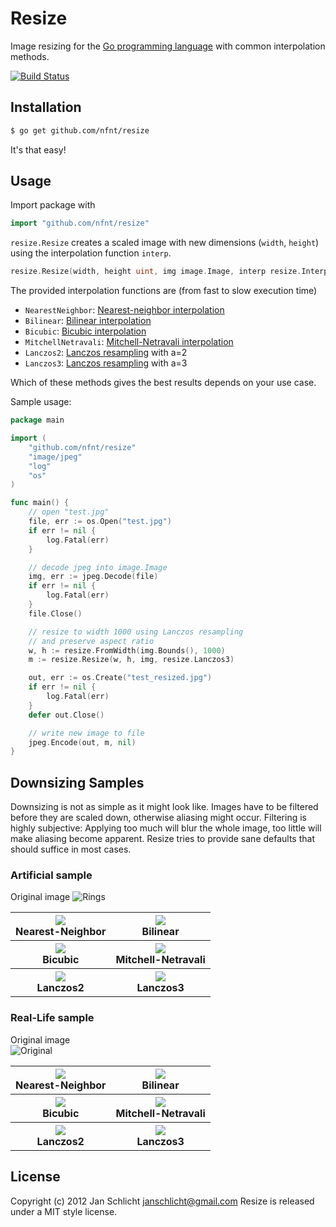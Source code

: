 Resize
======

Image resizing for the [Go programming language](http://golang.org) with common interpolation methods.

[![Build Status](https://travis-ci.org/nfnt/resize.png)](https://travis-ci.org/nfnt/resize)

Installation
------------

```bash
$ go get github.com/nfnt/resize
```

It's that easy!

Usage
-----

Import package with

```go
import "github.com/nfnt/resize"
```

`resize.Resize` creates a scaled image with new dimensions (`width`, `height`) using the interpolation function `interp`.

```go
resize.Resize(width, height uint, img image.Image, interp resize.InterpolationFunction) image.Image
```

The provided interpolation functions are (from fast to slow execution time)

- `NearestNeighbor`: [Nearest-neighbor interpolation](http://en.wikipedia.org/wiki/Nearest-neighbor_interpolation)
- `Bilinear`: [Bilinear interpolation](http://en.wikipedia.org/wiki/Bilinear_interpolation)
- `Bicubic`: [Bicubic interpolation](http://en.wikipedia.org/wiki/Bicubic_interpolation)
- `MitchellNetravali`: [Mitchell-Netravali interpolation](http://dl.acm.org/citation.cfm?id=378514)
- `Lanczos2`: [Lanczos resampling](http://en.wikipedia.org/wiki/Lanczos_resampling) with a=2
- `Lanczos3`: [Lanczos resampling](http://en.wikipedia.org/wiki/Lanczos_resampling) with a=3

Which of these methods gives the best results depends on your use case.

Sample usage:

```go
package main

import (
	"github.com/nfnt/resize"
	"image/jpeg"
	"log"
	"os"
)

func main() {
	// open "test.jpg"
	file, err := os.Open("test.jpg")
	if err != nil {
		log.Fatal(err)
	}

	// decode jpeg into image.Image
	img, err := jpeg.Decode(file)
	if err != nil {
		log.Fatal(err)
	}
	file.Close()

	// resize to width 1000 using Lanczos resampling
	// and preserve aspect ratio
	w, h := resize.FromWidth(img.Bounds(), 1000)
	m := resize.Resize(w, h, img, resize.Lanczos3)

	out, err := os.Create("test_resized.jpg")
	if err != nil {
		log.Fatal(err)
	}
	defer out.Close()

	// write new image to file
	jpeg.Encode(out, m, nil)
}
```

Downsizing Samples
-------

Downsizing is not as simple as it might look like. Images have to be filtered before they are scaled down, otherwise aliasing might occur.
Filtering is highly subjective: Applying too much will blur the whole image, too little will make aliasing become apparent.
Resize tries to provide sane defaults that should suffice in most cases.

### Artificial sample

Original image
![Rings](http://nfnt.github.com/img/rings_lg_orig.png)

<table>
<tr>
<th><img src="http://nfnt.github.com/img/rings_300_NearestNeighbor.png" /><br>Nearest-Neighbor</th>
<th><img src="http://nfnt.github.com/img/rings_300_Bilinear.png" /><br>Bilinear</th>
</tr>
<tr>
<th><img src="http://nfnt.github.com/img/rings_300_Bicubic.png" /><br>Bicubic</th>
<th><img src="http://nfnt.github.com/img/rings_300_MitchellNetravali.png" /><br>Mitchell-Netravali</th>
</tr>
<tr>
<th><img src="http://nfnt.github.com/img/rings_300_Lanczos2.png" /><br>Lanczos2</th>
<th><img src="http://nfnt.github.com/img/rings_300_Lanczos3.png" /><br>Lanczos3</th>
</tr>
</table>

### Real-Life sample

Original image  
![Original](http://nfnt.github.com/img/IMG_3694_720.jpg)

<table>
<tr>
<th><img src="http://nfnt.github.com/img/IMG_3694_300_NearestNeighbor.png" /><br>Nearest-Neighbor</th>
<th><img src="http://nfnt.github.com/img/IMG_3694_300_Bilinear.png" /><br>Bilinear</th>
</tr>
<tr>
<th><img src="http://nfnt.github.com/img/IMG_3694_300_Bicubic.png" /><br>Bicubic</th>
<th><img src="http://nfnt.github.com/img/IMG_3694_300_MitchellNetravali.png" /><br>Mitchell-Netravali</th>
</tr>
<tr>
<th><img src="http://nfnt.github.com/img/IMG_3694_300_Lanczos2.png" /><br>Lanczos2</th>
<th><img src="http://nfnt.github.com/img/IMG_3694_300_Lanczos3.png" /><br>Lanczos3</th>
</tr>
</table>


License
-------

Copyright (c) 2012 Jan Schlicht <janschlicht@gmail.com>
Resize is released under a MIT style license.

